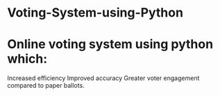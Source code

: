 # Voting-System-using-Python
# Online voting system using python which:
Increased efficiency
Improved accuracy
Greater voter engagement compared to paper ballots.
